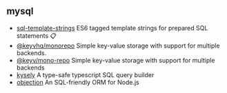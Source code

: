 ## mysql

- [sql-template-strings](https://github.com/felixfbecker/node-sql-template-strings) ES6 tagged template strings for prepared SQL statements 📋
- [@keyvhq/monorepo](https://github.com/microlinkhq/keyv) Simple key-value storage with support for multiple backends.
- [@keyv/mono-repo](https://github.com/jaredwray/keyv) Simple key-value storage with support for multiple backends
- [kysely](https://github.com/koskimas/kysely) A type-safe typescript SQL query builder
- [objection](https://github.com/vincit/objection.js) An SQL-friendly ORM for Node.js